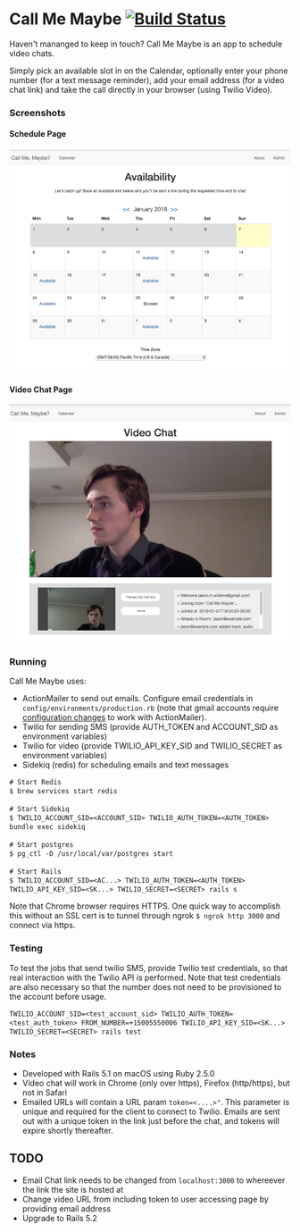 # Call Me Maybe [![Build Status](https://travis-ci.org/at1as/call-me-maybe.svg?branch=master)](https://travis-ci.org/at1as/BetteREST)

Haven't mananged to keep in touch? Call Me Maybe is an app to schedule video chats.

Simply pick an available slot in on the Calendar, optionally enter your phone number (for a text message reminder), add your email address (for a video chat link) and take the call directly in your browser (using Twilio Video).

### Screenshots

#### Schedule Page
<img src="https://github.com/at1as/at1as.github.io/raw/master/github_repo_assets/call-me-maybe1.png" width="700px"/>

#### Video Chat Page
<img src="https://github.com/at1as/at1as.github.io/raw/master/github_repo_assets/call-me-maybe2.png" width="700px"/>

### Running

Call Me Maybe uses:
* ActionMailer to send out emails. Configure email credentials in `config/environments/production.rb` (note that gmail accounts require [configuration changes](http://guides.rubyonrails.org/action_mailer_basics.html) to work with ActionMailer).
* Twilio for sending SMS (provide AUTH_TOKEN and ACCOUNT_SID as environment variables)
* Twilio for video (provide TWILIO_API_KEY_SID and TWILIO_SECRET as environment variables)
* Sidekiq (redis) for scheduling emails and text messages

```
# Start Redis
$ brew services start redis

# Start Sidekiq
$ TWILIO_ACCOUNT_SID=<ACCOUNT_SID> TWILIO_AUTH_TOKEN=<AUTH_TOKEN> bundle exec sidekiq

# Start postgres
$ pg_ctl -D /usr/local/var/postgres start

# Start Rails
$ TWILIO_ACCOUNT_SID=<AC...> TWILIO_AUTH_TOKEN=<AUTH_TOKEN> TWILIO_API_KEY_SID=<SK...> TWILIO_SECRET=<SECRET> rails s
```

Note that Chrome browser requires HTTPS. One quick way to accomplish this without an SSL cert is to tunnel through ngrok `$ ngrok http 3000` and connect via https.

### Testing

To test the jobs that send twilio SMS, provide Twilio test credentials, so that real interaction with the Twilio API is performed. Note that test credentials are also necessary so that the number does not need to be provisioned to the account before usage.  

```
TWILIO_ACCOUNT_SID=<test_account_sid> TWILIO_AUTH_TOKEN=<test_auth_token> FROM_NUMBER=+15005550006 TWILIO_API_KEY_SID=<SK...> TWILIO_SECRET=<SECRET> rails test
```


### Notes

* Developed with Rails 5.1 on macOS using Ruby 2.5.0
* Video chat will work in Chrome (only over https), Firefox (http/https), but not in Safari
* Emailed URLs will contain a URL param `token=<....>"`. This parameter is unique and required for the client to connect to Twilio. Emails are sent out with a unique token in the link just before the chat, and tokens will expire shortly thereafter.


## TODO

* Email Chat link needs to be changed from `localhost:3000` to whereever the link the site is hosted at
* Change video URL from including token to user accessing page by providing email address
* Upgrade to Rails 5.2

